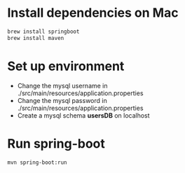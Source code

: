 # Install dependencies on Mac
```bash
brew install springboot
brew install maven
```

# Set up environment
- Change the mysql username in ./src/main/resources/application.properties
- Change the mysql password in ./src/main/resources/application.properties
- Create a mysql schema **usersDB** on localhost

# Run spring-boot
```bash
mvn spring-boot:run
```
